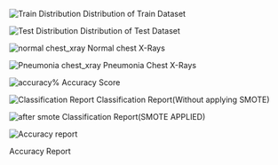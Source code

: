 ![Train Distribution](https://github.com/wizfury/PNEUMONIA-DETECTION-USING-CHEST-XRAYS/assets/68225960/34741053-b341-415b-9f15-410311f2689e)
Distribution of Train Dataset


![Test Distribution](https://github.com/wizfury/PNEUMONIA-DETECTION-USING-CHEST-XRAYS/assets/68225960/326297f4-4ef2-4a56-bf4c-4bc2ba1e2285)
Distribution of Test Dataset


![normal chest_xray](https://github.com/wizfury/PNEUMONIA-DETECTION-USING-CHEST-XRAYS/assets/68225960/741f5703-4ef9-4714-8fae-80dd86900e49)
Normal chest X-Rays


![Pneumonia chest_xray](https://github.com/wizfury/PNEUMONIA-DETECTION-USING-CHEST-XRAYS/assets/68225960/7211d4ff-e6cf-43cb-9c45-50f63463658b)
Pneumonia Chest X-Rays


![accuracy%](https://github.com/wizfury/PNEUMONIA-DETECTION-USING-CHEST-XRAYS/assets/68225960/4c1af501-6a50-4dee-b384-cb271b397885)
Accuracy Score

![Classification Report](https://github.com/wizfury/PNEUMONIA-DETECTION-USING-CHEST-XRAYS/assets/68225960/7d6b5731-d811-4dfe-9c8d-a97535b77187)
Classification Report(Without applying SMOTE)


![after smote](https://github.com/wizfury/PNEUMONIA-DETECTION-USING-CHEST-XRAYS/assets/68225960/786a0a9e-0bec-4fd8-9880-8250aba31240)
Classification Report(SMOTE APPLIED)


![Accuracy report](https://github.com/wizfury/PNEUMONIA-DETECTION-USING-CHEST-XRAYS/assets/68225960/9e44b130-abf7-4a2e-bc52-b8ef2884aeb8)

Accuracy Report
